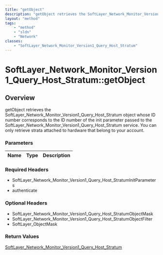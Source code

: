 ```yaml
---
title: "getObject"
description: "getObject retrieves the SoftLayer_Network_Monitor_Version1_Query_Host_Stratum object whose ID number corresponds to the... "
layout: "method"
tags:
    - "method"
    - "sldn"
    - "Network"
classes:
    - "SoftLayer_Network_Monitor_Version1_Query_Host_Stratum"
---
```

# SoftLayer_Network_Monitor_Version1_Query_Host_Stratum::getObject
## Overview 
getObject retrieves the SoftLayer_Network_Monitor_Version1_Query_Host_Stratum object whose ID number corresponds to the ID number of the init parameter passed to the SoftLayer_Network_Monitor_Version1_Query_Host_Stratum service. You can only retrieve strata attached to hardware that belong to your account. 

### Parameters 
|Name | Type | Description |
| --- | --- | --- |


### Required Headers
* SoftLayer_Network_Monitor_Version1_Query_Host_StratumInitParameters
* authenticate

### Optional Headers
* SoftLayer_Network_Monitor_Version1_Query_Host_StratumObjectMask
* SoftLayer_Network_Monitor_Version1_Query_Host_StratumObjectFilter
* SoftLayer_ObjectMask

### Return Values
<a href='/reference/datatypes/SoftLayer_Network_Monitor_Version1_Query_Host_Stratum'>SoftLayer_Network_Monitor_Version1_Query_Host_Stratum </a>
